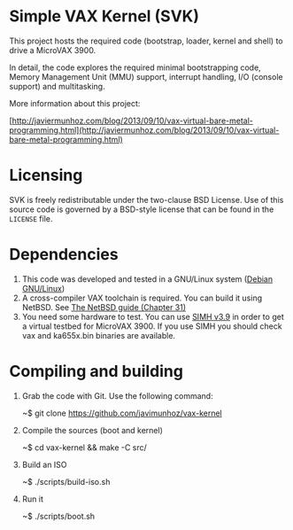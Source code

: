 Simple VAX Kernel (SVK)
=======================

This project hosts the required code (bootstrap, loader, kernel and shell) to
drive a MicroVAX 3900.

In detail, the code explores the required minimal bootstrapping code, Memory
Management Unit (MMU) support, interrupt handling, I/O (console support) and
multitasking.

More information about this project:

[http://javiermunhoz.com/blog/2013/09/10/vax-virtual-bare-metal-programming.html](http://javiermunhoz.com/blog/2013/09/10/vax-virtual-bare-metal-programming.html)

Licensing
=========

SVK is freely redistributable under the two-clause BSD License. Use of this
source code is governed by a BSD-style license that can be found in the
`LICENSE` file.

Dependencies
============

1. This code was developed and tested in a GNU/Linux system ([Debian GNU/Linux](http://www.debian.org))
2. A cross-compiler VAX toolchain is required. You can build it using NetBSD.
   See [The NetBSD guide (Chapter 31)](http://www.netbsd.org/docs/guide/en/chap-build.html)
3. You need some hardware to test. You can use [SIMH v3.9](http://simh.trailing-edge.com/sources/simhv39-0.zip)
   in order to get a virtual testbed for MicroVAX 3900. If you use SIMH you
   should check vax and ka655x.bin binaries are available.

Compiling and building
======================

1. Grab the code with Git. Use the following command:

   ~$ git clone https://github.com/javimunhoz/vax-kernel

2. Compile the sources (boot and kernel)

   ~$ cd vax-kernel && make -C src/

3. Build an ISO

   ~$ ./scripts/build-iso.sh

4. Run it

   ~$ ./scripts/boot.sh
